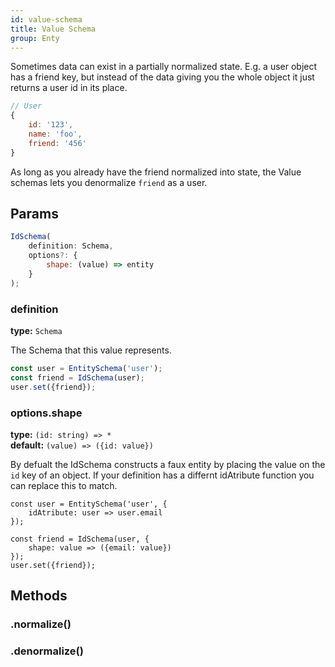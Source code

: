 ```yaml
---
id: value-schema
title: Value Schema
group: Enty
---
```


Sometimes data can exist in a partially normalized state. E.g. a user object has a friend key,
but instead of the data giving you the whole object it just returns a user id in its place.

```js
// User
{
    id: '123',
    name: 'foo',
    friend: '456'
}
```

As long as you already have the friend normalized into state, the Value schemas lets you 
denormalize `friend` as a user.


## Params
```js
IdSchema(
    definition: Schema,
    options?: {
        shape: (value) => entity
    }
);
```

### definition 
**type:** `Schema`  

The Schema that this value represents.

```js
const user = EntitySchema('user');
const friend = IdSchema(user);
user.set({friend});
```

### options.shape
**type:** `(id: string) => *`  
**default:** `(value) => ({id: value})`  

By defualt the IdSchema constructs a faux entity by placing the value on the `id` key of an 
object. If your definition has a differnt idAtribute function you can replace this to match.

```
const user = EntitySchema('user', {
    idAtribute: user => user.email
});

const friend = IdSchema(user, {
    shape: value => ({email: value})
});
user.set({friend});
```



## Methods

### .normalize()
<Normalize />

### .denormalize()
<Denormalize />
